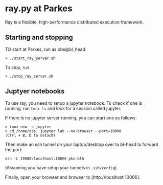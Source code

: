 # ray.py at Parkes

Ray is a flexible, high-performance distributed execution framework. 

## Starting and stopping

TO start at Parkes, run as obs@bl_head:

```
> ./start_ray_server.sh
```

To stop, run 

```
> ./stop_ray_server.sh
```

## Juptyer notebooks

To use ray, you need to setup a jupyter notebook. To check if one is 
running, run `tmux ls` and look for a session called jupyter.

If there is no jupyter server running, you can start one as follows:

```
> tmux new -s jupyter
> cd /home/obs; jupyter lab --no-browser --port=10000
(Ctrl + B, D to detach)
```

Then make an ssh tunnel on your laptop/desktop over to bl-head
to forward the port:

```
ssh -L 10000:localhost:10000 pks-blh
```

(Assuming you have setup your tunnels in `.ssh/config`). 

Finally, open your browser and browser to [http://localhost:10000].
